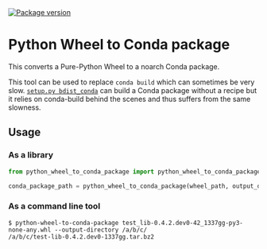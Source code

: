 <a href="https://pypi.org/project/python-wheel-to-conda-package" target="_blank">
  <img src="https://img.shields.io/pypi/v/python-wheel-to-conda-package" alt="Package version">
</a>

# Python Wheel to Conda package

This converts a Pure-Python Wheel to a noarch Conda package.

This tool can be used to replace `conda build` which can sometimes be very slow.
[`setup.py bdist_conda`](https://docs.conda.io/projects/conda-build/en/latest/user-guide/recipes/build-without-recipe.html) can build a Conda package without a recipe but it relies on conda-build behind the scenes and thus suffers from the same slowness.

## Usage

### As a library

```python
from python_wheel_to_conda_package import python_wheel_to_conda_package

conda_package_path = python_wheel_to_conda_package(wheel_path, output_directory=some_directory)
```

### As a command line tool

```console
$ python-wheel-to-conda-package test_lib-0.4.2.dev0-42_1337gg-py3-none-any.whl --output-directory /a/b/c/
/a/b/c/test-lib-0.4.2.dev0-1337gg.tar.bz2
```

